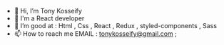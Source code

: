 - 👋 Hi, I’m Tony Kosseify
- 👀 I'm a React developer
- 🌱 I’m good at : Html , Css , React , Redux , styled-components , Sass 
- 📫 How to reach me EMAIL : tonykosseify@gmail.com ;  
